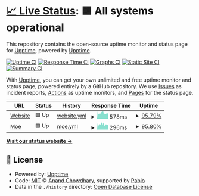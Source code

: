 # [📈 Live Status](https://status.ymstnt.com): <!--live status--> **🟩 All systems operational**

This repository contains the open-source uptime monitor and status page for [Upptime](https://upptime.js.org), powered by [Upptime](https://github.com/upptime/upptime).

[![Uptime CI](https://github.com/ymstnt/status/workflows/Uptime%20CI/badge.svg)](https://github.com/ymstnt/status/actions?query=workflow%3A%22Uptime+CI%22)
[![Response Time CI](https://github.com/ymstnt/status/workflows/Response%20Time%20CI/badge.svg)](https://github.com/ymstnt/status/actions?query=workflow%3A%22Response+Time+CI%22)
[![Graphs CI](https://github.com/ymstnt/status/workflows/Graphs%20CI/badge.svg)](https://github.com/ymstnt/status/actions?query=workflow%3A%22Graphs+CI%22)
[![Static Site CI](https://github.com/ymstnt/status/workflows/Static%20Site%20CI/badge.svg)](https://github.com/ymstnt/status/actions?query=workflow%3A%22Static+Site+CI%22)
[![Summary CI](https://github.com/ymstnt/status/workflows/Summary%20CI/badge.svg)](https://github.com/ymstnt/status/actions?query=workflow%3A%22Summary+CI%22)

With [Upptime](https://upptime.js.org), you can get your own unlimited and free uptime monitor and status page, powered entirely by a GitHub repository. We use [Issues](https://github.com/upptime/upptime/issues) as incident reports, [Actions](https://github.com/ymstnt/status/actions) as uptime monitors, and [Pages](https://status.ymstnt.com) for the status page.

<!--start: status pages-->
<!-- This summary is generated by Upptime (https://github.com/upptime/upptime) -->
<!-- Do not edit this manually, your changes will be overwritten -->
<!-- prettier-ignore -->
| URL | Status | History | Response Time | Uptime |
| --- | ------ | ------- | ------------- | ------ |
| <img alt="" src="https://icons.duckduckgo.com/ip3/ymstnt.com.ico" height="13"> [Website](https://ymstnt.com) | 🟩 Up | [website.yml](https://github.com/YMSTNT/status/commits/HEAD/history/website.yml) | <details><summary><img alt="Response time graph" src="./graphs/website/response-time-week.png" height="20"> 578ms</summary><br><a href="https://status.ymstnt.com/history/website"><img alt="Response time 591" src="https://img.shields.io/endpoint?url=https%3A%2F%2Fraw.githubusercontent.com%2FYMSTNT%2Fstatus%2FHEAD%2Fapi%2Fwebsite%2Fresponse-time.json"></a><br><a href="https://status.ymstnt.com/history/website"><img alt="24-hour response time 544" src="https://img.shields.io/endpoint?url=https%3A%2F%2Fraw.githubusercontent.com%2FYMSTNT%2Fstatus%2FHEAD%2Fapi%2Fwebsite%2Fresponse-time-day.json"></a><br><a href="https://status.ymstnt.com/history/website"><img alt="7-day response time 578" src="https://img.shields.io/endpoint?url=https%3A%2F%2Fraw.githubusercontent.com%2FYMSTNT%2Fstatus%2FHEAD%2Fapi%2Fwebsite%2Fresponse-time-week.json"></a><br><a href="https://status.ymstnt.com/history/website"><img alt="30-day response time 602" src="https://img.shields.io/endpoint?url=https%3A%2F%2Fraw.githubusercontent.com%2FYMSTNT%2Fstatus%2FHEAD%2Fapi%2Fwebsite%2Fresponse-time-month.json"></a><br><a href="https://status.ymstnt.com/history/website"><img alt="1-year response time 591" src="https://img.shields.io/endpoint?url=https%3A%2F%2Fraw.githubusercontent.com%2FYMSTNT%2Fstatus%2FHEAD%2Fapi%2Fwebsite%2Fresponse-time-year.json"></a></details> | <details><summary><a href="https://status.ymstnt.com/history/website">95.79%</a></summary><a href="https://status.ymstnt.com/history/website"><img alt="All-time uptime 99.54%" src="https://img.shields.io/endpoint?url=https%3A%2F%2Fraw.githubusercontent.com%2FYMSTNT%2Fstatus%2FHEAD%2Fapi%2Fwebsite%2Fuptime.json"></a><br><a href="https://status.ymstnt.com/history/website"><img alt="24-hour uptime 100.00%" src="https://img.shields.io/endpoint?url=https%3A%2F%2Fraw.githubusercontent.com%2FYMSTNT%2Fstatus%2FHEAD%2Fapi%2Fwebsite%2Fuptime-day.json"></a><br><a href="https://status.ymstnt.com/history/website"><img alt="7-day uptime 95.79%" src="https://img.shields.io/endpoint?url=https%3A%2F%2Fraw.githubusercontent.com%2FYMSTNT%2Fstatus%2FHEAD%2Fapi%2Fwebsite%2Fuptime-week.json"></a><br><a href="https://status.ymstnt.com/history/website"><img alt="30-day uptime 99.03%" src="https://img.shields.io/endpoint?url=https%3A%2F%2Fraw.githubusercontent.com%2FYMSTNT%2Fstatus%2FHEAD%2Fapi%2Fwebsite%2Fuptime-month.json"></a><br><a href="https://status.ymstnt.com/history/website"><img alt="1-year uptime 99.54%" src="https://img.shields.io/endpoint?url=https%3A%2F%2Fraw.githubusercontent.com%2FYMSTNT%2Fstatus%2FHEAD%2Fapi%2Fwebsite%2Fuptime-year.json"></a></details>
| <img alt="" src="https://icons.duckduckgo.com/ip3/ymstnt.com.ico" height="13"> [Moe](http://ymstnt.com:25571) | 🟩 Up | [moe.yml](https://github.com/YMSTNT/status/commits/HEAD/history/moe.yml) | <details><summary><img alt="Response time graph" src="./graphs/moe/response-time-week.png" height="20"> 296ms</summary><br><a href="https://status.ymstnt.com/history/moe"><img alt="Response time 286" src="https://img.shields.io/endpoint?url=https%3A%2F%2Fraw.githubusercontent.com%2FYMSTNT%2Fstatus%2FHEAD%2Fapi%2Fmoe%2Fresponse-time.json"></a><br><a href="https://status.ymstnt.com/history/moe"><img alt="24-hour response time 271" src="https://img.shields.io/endpoint?url=https%3A%2F%2Fraw.githubusercontent.com%2FYMSTNT%2Fstatus%2FHEAD%2Fapi%2Fmoe%2Fresponse-time-day.json"></a><br><a href="https://status.ymstnt.com/history/moe"><img alt="7-day response time 296" src="https://img.shields.io/endpoint?url=https%3A%2F%2Fraw.githubusercontent.com%2FYMSTNT%2Fstatus%2FHEAD%2Fapi%2Fmoe%2Fresponse-time-week.json"></a><br><a href="https://status.ymstnt.com/history/moe"><img alt="30-day response time 306" src="https://img.shields.io/endpoint?url=https%3A%2F%2Fraw.githubusercontent.com%2FYMSTNT%2Fstatus%2FHEAD%2Fapi%2Fmoe%2Fresponse-time-month.json"></a><br><a href="https://status.ymstnt.com/history/moe"><img alt="1-year response time 286" src="https://img.shields.io/endpoint?url=https%3A%2F%2Fraw.githubusercontent.com%2FYMSTNT%2Fstatus%2FHEAD%2Fapi%2Fmoe%2Fresponse-time-year.json"></a></details> | <details><summary><a href="https://status.ymstnt.com/history/moe">95.80%</a></summary><a href="https://status.ymstnt.com/history/moe"><img alt="All-time uptime 99.33%" src="https://img.shields.io/endpoint?url=https%3A%2F%2Fraw.githubusercontent.com%2FYMSTNT%2Fstatus%2FHEAD%2Fapi%2Fmoe%2Fuptime.json"></a><br><a href="https://status.ymstnt.com/history/moe"><img alt="24-hour uptime 100.00%" src="https://img.shields.io/endpoint?url=https%3A%2F%2Fraw.githubusercontent.com%2FYMSTNT%2Fstatus%2FHEAD%2Fapi%2Fmoe%2Fuptime-day.json"></a><br><a href="https://status.ymstnt.com/history/moe"><img alt="7-day uptime 95.80%" src="https://img.shields.io/endpoint?url=https%3A%2F%2Fraw.githubusercontent.com%2FYMSTNT%2Fstatus%2FHEAD%2Fapi%2Fmoe%2Fuptime-week.json"></a><br><a href="https://status.ymstnt.com/history/moe"><img alt="30-day uptime 99.03%" src="https://img.shields.io/endpoint?url=https%3A%2F%2Fraw.githubusercontent.com%2FYMSTNT%2Fstatus%2FHEAD%2Fapi%2Fmoe%2Fuptime-month.json"></a><br><a href="https://status.ymstnt.com/history/moe"><img alt="1-year uptime 99.33%" src="https://img.shields.io/endpoint?url=https%3A%2F%2Fraw.githubusercontent.com%2FYMSTNT%2Fstatus%2FHEAD%2Fapi%2Fmoe%2Fuptime-year.json"></a></details>

<!--end: status pages-->

[**Visit our status website →**](https://status.ymstnt.com)

## 📄 License

- Powered by: [Upptime](https://github.com/upptime/upptime)
- Code: [MIT](./LICENSE) © [Anand Chowdhary](https://anandchowdhary.com), supported by [Pabio](https://pabio.com)
- Data in the `./history` directory: [Open Database License](https://opendatacommons.org/licenses/odbl/1-0/)
